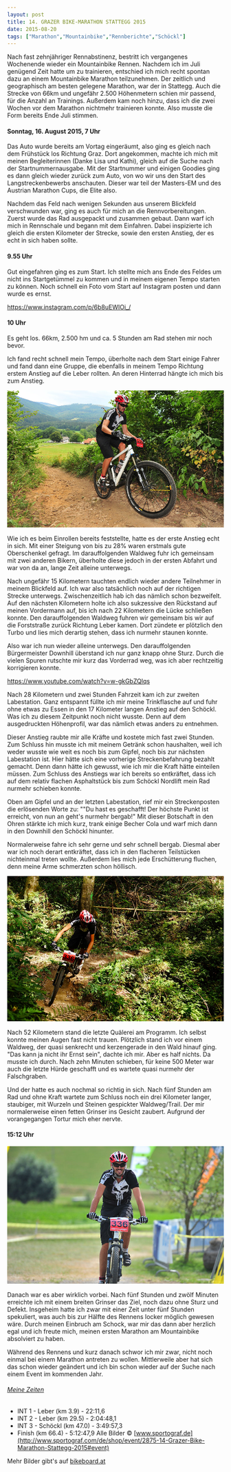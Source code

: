 ```yaml
---
layout: post
title: 14. GRAZER BIKE-MARATHON STATTEGG 2015
date: 2015-08-20
tags: ["Marathon","Mountainbike","Rennberichte","Schöckl"]
---
```


Nach fast zehnjähriger Rennabstinenz, bestritt ich vergangenes Wochenende wieder ein Mountainbike Rennen. Nachdem ich im Juli genügend Zeit hatte um zu trainieren, entschied ich mich recht spontan dazu an einem Mountainbike Marathon teilzunehmen. Der zeitlich und geographisch am besten gelegene Marathon, war der in Stattegg. Auch die Strecke von 66km und ungefähr 2.500 Höhenmetern schien mir passend, für die Anzahl an Trainings. Außerdem kam noch hinzu, dass ich die zwei Wochen vor dem Marathon nichtmehr trainieren konnte. Also musste die Form bereits Ende Juli stimmen.

<!--more-->

#### Sonntag, 16. August 2015, 7 Uhr

Das Auto wurde bereits am Vortag eingeräumt, also ging es gleich nach dem Frühstück los Richtung Graz. Dort angekommen, machte ich mich mit meinen Begleiterinnen (Danke Lisa und Kathi), gleich auf die Suche nach der Startnummernausgabe. Mit der Startnummer und einigen Goodies ging es dann gleich wieder zurück zum Auto, von wo wir uns den Start des Langstreckenbewerbs anschauten. Dieser war teil der Masters-EM und des Austrian Marathon Cups, die Elite also.

Nachdem das Feld nach wenigen Sekunden aus unserem Blickfeld verschwunden war, ging es auch für mich an die Rennvorbereitungen. Zuerst wurde das Rad ausgepackt und zusammen gebaut. Dann warf ich mich in Rennschale und begann mit dem Einfahren. Dabei inspizierte ich gleich die ersten Kilometer der Strecke, sowie den ersten Anstieg, der es echt in sich haben sollte.

#### 9.55 Uhr

Gut eingefahren ging es zum Start. Ich stellte mich ans Ende des Feldes um nicht ins Startgetümmel zu kommen und in meinem eigenen Tempo starten zu können. Noch schnell ein Foto vom Start auf Instagram posten und dann wurde es ernst.

https://www.instagram.com/p/6b8uEWIOi_/

#### 10 Uhr

Es geht los. 66km, 2.500 hm und ca. 5 Stunden am Rad stehen mir noch bevor.

Ich fand recht schnell mein Tempo, überholte nach dem Start einige Fahrer und fand dann eine Gruppe, die ebenfalls in meinem Tempo Richtung erstem Anstieg auf die Leber rollten. An deren Hinterrad hängte ich mich bis zum Anstieg.

![Thomas Hochörtler fährt am Mountainbike einen schmalen Weg](assets/stattegg-erster-anstieg.jpg "Der erste Anstieg beim MTB Marathon in Stattegg")

Wie ich es beim Einrollen bereits feststellte, hatte es der erste Anstieg echt in sich. Mit einer Steigung von bis zu 28% waren erstmals gute Oberschenkel gefragt. Im darauffolgenden Waldweg fuhr ich gemeinsam mit zwei anderen Bikern, überholte diese jedoch in der ersten Abfahrt und war von da an, lange Zeit alleine unterwegs.

Nach ungefähr 15 Kilometern tauchten endlich wieder andere Teilnehmer in meinem Blickfeld auf. Ich war also tatsächlich noch auf der richtigen Strecke unterwegs. Zwischenzeitlich hab ich das nämlich schon bezweifelt. Auf den nächsten Kilometern holte ich also sukzessive den Rückstand auf meinen Vordermann auf, bis ich nach 22 Kilometern die Lücke schließen konnte. Den darauffolgenden Waldweg fuhren wir gemeinsam bis wir auf die Forststraße zurück Richtung Leber kamen. Dort zündete er plötzlich den Turbo und lies mich derartig stehen, dass ich nurmehr staunen konnte.

Also war ich nun wieder alleine unterwegs. Den darauffolgenden Bürgermeister Downhill überstand ich nur ganz knapp ohne Sturz. Durch die vielen Spuren rutschte mir kurz das Vorderrad weg, was ich aber rechtzeitig korrigieren konnte.

https://www.youtube.com/watch?v=w-gkGbZQlqs

Nach 28 Kilometern und zwei Stunden Fahrzeit kam ich zur zweiten Labestation. Ganz entspannt füllte ich mir meine Trinkflasche auf und fuhr ohne etwas zu Essen in den 17 Kilometer langen Anstieg auf den Schöckl. Was ich zu diesem Zeitpunkt noch nicht wusste. Denn auf dem ausgedruckten Höhenprofil, war das nämlich etwas anders zu entnehmen.

Dieser Anstieg raubte mir alle Kräfte und kostete mich fast zwei Stunden. Zum Schluss hin musste ich mit meinem Getränk schon haushalten, weil ich weder wusste wie weit es noch bis zum Gipfel, noch bis zur nächsten Labestation ist. Hier hätte sich eine vorherige Streckenbefahrung bezahlt gemacht. Denn dann hätte ich gewusst, wie ich mir die Kraft hätte einteilen müssen. Zum Schluss des Anstiegs war ich bereits so entkräftet, dass ich auf dem relativ flachen Asphaltstück bis zum Schöckl Nordlift mein Rad nurmehr schieben konnte.

Oben am Gipfel und an der letzten Labestation, rief mir ein Streckenposten die erlösenden Worte zu: ""Du hast es geschafft! Der höchste Punkt ist erreicht, von nun an geht's nurmehr bergab!" Mit dieser Botschaft in den Ohren stärkte ich mich kurz, trank einige Becher Cola und warf mich dann in den Downhill den Schöckl hinunter.

Normalerweise fahre ich sehr gerne und sehr schnell bergab. Diesmal aber war ich noch derart entkräftet, dass ich in den flacheren Teilstücken nichteinmal treten wollte. Außerdem lies mich jede Erschütterung fluchen, denn meine Arme schmerzten schon höllisch.

![Thomas Hochörtler fährt mit dem Mountainbike durch den Wald](assets/stattegg-falschgraben.jpg "Kurz vor dem Ziel im Falschgraben")

Nach 52 Kilometern stand die letzte Quälerei am Programm. Ich selbst konnte meinen Augen fast nicht trauen. Plötzlich stand ich vor einem Waldweg, der quasi senkrecht und kerzengerade in den Wald hinauf ging. "Das kann ja nicht ihr Ernst sein", dachte ich mir. Aber es half nichts. Da musste ich durch. Nach zehn Minuten schieben, für keine 500 Meter war auch die letzte Hürde geschafft und es wartete quasi nurmehr der Falschgraben.

Und der hatte es auch nochmal so richtig in sich. Nach fünf Stunden am Rad und ohne Kraft wartete zum Schluss noch ein drei Kilometer langer, staubiger, mit Wurzeln und Steinen gespickter Waldweg/Trail. Der mir normalerweise einen fetten Grinser ins Gesicht zaubert. Aufgrund der vorangegangen Tortur mich eher nervte.

#### 15:12 Uhr

![Thomas Hochörtler fährt mit dem Mountainbike durchs Ziel](assets/stattegg-zieleinlauf.jpg "Der Zieleinlauf in Stattegg")

Danach war es aber wirklich vorbei. Nach fünf Stunden und zwölf Minuten erreichte ich mit einem breiten Grinser das Ziel, noch dazu ohne Sturz und Defekt. Insgeheim hatte ich zwar mit einer Zeit unter fünf Stunden spekuliert, was auch bis zur Hälfte des Rennens locker möglich gewesen wäre. Durch meinen Einbruch am Schock, war mir das dann aber herzlich egal und ich freute mich, meinen ersten Marathon am Mountainbike absolviert zu haben.

Während des Rennens und kurz danach schwor ich mir zwar, nicht noch einmal bei einem Marathon antreten zu wollen. Mittlerweile aber hat sich das schon wieder geändert und ich bin schon wieder auf der Suche nach einem Event im kommenden Jahr.

###### [Meine Zeiten](http://www.event-timing.de/2015/0816stattegg/live/index.php?detail=336&category=24)

*   INT 1 - Leber (km 3.9) - 22:11,6
*   INT 2 - Leber (km 29.5) - 2:04:48,1
*   INT 3 - Schöckl (km 47.0) - 3:49:57,3
*   Finish (km 66.4) - 5:12:47,9
Alle Bilder © [www.sportograf.de](http://www.sportograf.com/de/shop/event/2875-14-Grazer-Bike-Marathon-Stattegg-2015#event)

Mehr Bilder gibt's auf [bikeboard.at](http://bikeboard.at/Board/Bildbericht-Grazer-Bike-Marathon-Stattegg-th214508)

<map type="strava" id="370407783"></map>